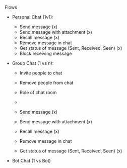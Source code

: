 Flows
- Personal Chat (1v1):
  - Send message (x)
  - Send message with attachment (x)
  - Recall message (x)
  - Remove message in chat
  - Get status of message (Sent, Received, Seen) (x)
  - Block receiving message

- Group Chat (1 vs n):
  - Invite people to chat
  - Remove people from chat
  - Role of chat room
  - 

  - Send message (x)
  - Send message with attachment (x)
  - Recall message (x)
  - Remove message in chat
  - Get status of message (Sent, Received, Seen) (x)

- Bot Chat (1 vs Bot)

